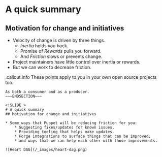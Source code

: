 <!SLIDE >
# A quick summary
## Motivation for change and initiatives

* Velocity of change is driven by three things.
    * *Inertia* holds you back.
    * Promise of *Rewards* pulls you forward.
    * And *Friction* slows or prevents change.
* Project maintainers have little control over inertia or rewards.
* But we can work to decrease friction.

.callout.info These points apply to you in your own open source projects too.


~~~SECTION:notes~~~
As both a consumer and as a producer.
~~~ENDSECTION~~~

<!SLIDE >
# A quick summary
## Motivation for change and initiatives

* Some ways that Puppet will be reducing friction for you:
    * Suggesting fixes/updates for known issues.
    * Providing tooling that helps make updates.
    * Forge integrations to surface things that can be improved;
    * and ways that we can help each other with those improvements.

![Heart DAG](/_images/heart-dag.png)
